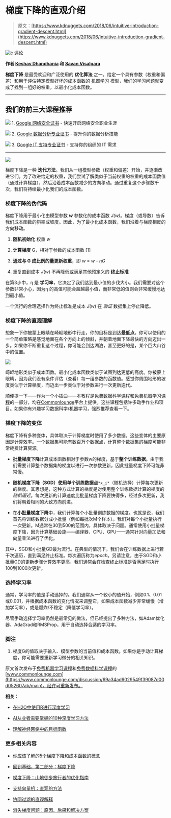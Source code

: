 # 梯度下降的直观介绍

> 原文：[https://www.kdnuggets.com/2018/06/intuitive-introduction-gradient-descent.html](https://www.kdnuggets.com/2018/06/intuitive-introduction-gradient-descent.html)

![c](../Images/3d9c022da2d331bb56691a9617b91b90.png) [评论](#comments)

**作者 [Keshav Dhandhania](https://www.linkedin.com/in/keshav-dhandhania-b3246028/) 和 [Savan Visalpara](https://www.linkedin.com/in/savanvisalpara/)**

**梯度下降** 是最受欢迎和广泛使用的 **优化算法** 之一。给定一个具有参数（权重和偏差）和用于评估特定模型好坏的成本函数的 [机器学习](https://www.commonlounge.com/discussion/9325cf512f514e21815ec4c2e2e6e0e3) 模型，我们的学习问题就变成了找到一组好的权重，以最小化成本函数。

* * *

## 我们的前三大课程推荐

![](../Images/0244c01ba9267c002ef39d4907e0b8fb.png) 1\. [Google 网络安全证书](https://www.kdnuggets.com/google-cybersecurity) - 快速开启网络安全职业生涯

![](../Images/e225c49c3c91745821c8c0368bf04711.png) 2\. [Google 数据分析专业证书](https://www.kdnuggets.com/google-data-analytics) - 提升你的数据分析技能

![](../Images/0244c01ba9267c002ef39d4907e0b8fb.png) 3\. [Google IT 支持专业证书](https://www.kdnuggets.com/google-itsupport) - 支持你的组织的 IT 需求

* * *

![](../Images/dc63f6509182c24acc1f8db752d95b28.png)

梯度下降是一种 **迭代方法**。我们从一组模型参数（权重和偏差）开始，并逐渐改进它们。为了改进给定的权重，我们尝试了解类似于当前权重的权重的成本函数值（通过计算梯度），然后沿着成本函数减少的方向移动。通过重复这个步骤数千次，我们将持续最小化我们的成本函数。

### 梯度下降的伪代码

梯度下降用于最小化由模型参数 ***w*** 参数化的成本函数 *J(w)*。梯度（或导数）告诉我们成本函数的斜率或坡度。因此，为了最小化成本函数，我们沿着与梯度相反的方向移动。

1.  **随机初始化** 权重 *w*

1.  **计算梯度** G，相对于参数的成本函数 [1]

1.  **通过与 G 成比例的量更新权重**，即 *w* = *w - ηG*

1.  重复直到成本 *J*(*w*) 不再降低或满足其他预定义的 **终止标准**

在第3步中，η 是 **学习率**，它决定了我们达到最小值的步伐大小。我们需要对这个参数非常小心，因为η 的高值可能会超越最小值，而非常低的值则会非常缓慢地达到最小值。

一个流行的合理选择作为终止标准是成本 *J*(*w*) 在 *验证* 数据集上停止降低。

### 梯度下降的直观理解

想象一下你被蒙上眼睛在崎岖地形中行走，你的目标是到达**最低点**。你可以使用的一个简单策略是感觉地面在各个方向上的倾斜，并朝着地面下降最快的方向迈出一步。如果你不断重复这个过程，你可能会到达湖泊，甚至更好的是，某个巨大山谷中的位置。

![](../Images/59bb9127f3f9f358f23b88646516e848.png)

崎岖地形类似于成本函数。最小化成本函数类似于试图到达更低的高度。你被蒙上眼睛，因为我们没有条件评估（查看）每一组参数的函数值。感觉你周围地形的坡度类似于计算梯度，而迈出一步类似于对参数进行一次更新迭代。

顺便提一下——作为一个小插曲——本教程是[免费数据科学课程](https://www.commonlounge.com/discussion/367fb21455e04c7c896e9cac25b11b47)和[免费机器学习课程](https://www.commonlounge.com/discussion/33a9cce246d343dd85acce5c3c505009%2Fmain)的一部分，均在[Commonlounge](https://www.commonlounge.com/)平台上提供。这些课程包括许多动手作业和项目。如果你有兴趣学习数据科学/机器学习，强烈推荐查看一下。

### 梯度下降的变体

梯度下降有多种变体，具体取决于计算梯度时使用了多少数据。这些变体的主要原因是计算效率。一个数据集可能有数百万个数据点，计算整个数据集的梯度可能非常耗费计算资源。

+   **批量梯度下降**计算成本函数相对于参数w的梯度，基于**整个训练数据**。由于我们需要计算整个数据集的梯度以进行一次参数更新，因此批量梯度下降可能非常慢。

+   **随机梯度下降（SGD）**使用**单个训练数据点**`*x_i*`（随机选择）计算每次更新的梯度。其思想是，这种方式计算的梯度是对使用整个训练数据计算的梯度的*随机逼近*。每次更新的计算速度比批量梯度下降要快得多，经过多次更新，我们将朝着相同的大致方向前进。

+   在**小批量梯度下降**中，我们计算每个小批量训练数据的梯度。也就是说，我们首先将训练数据分成小批量（例如每批次M个样本）。我们对每个小批量执行一次更新。M通常在30到500的范围内，具体取决于问题。通常使用小批量梯度下降，因为计算基础设施——编译器、CPU、GPU——通常针对向量加法和向量乘法进行了优化。

其中，SGD和小批量GD最为流行。在典型的情况下，我们会在训练数据上进行若干次遍历，直到满足终止标准。每次遍历称为*epoch*。另请注意，由于SGD和小批量GD的更新步骤计算效率更高，我们通常会在检查终止标准是否满足时执行100到1000次更新。

### 选择学习率

通常，学习率的值是手动选择的。我们通常从一个较小的值开始，例如0.1、0.01或0.001，并根据成本函数的变化情况来调整它，如果成本函数减少非常缓慢（增加学习率），或是爆炸/不稳定（降低学习率）。

尽管手动选择学习率仍然是最常见的做法，但已经提出了多种方法，如Adam优化器、AdaGrad和RMSProp，用于自动选择合适的学习率。

### 脚注

1.  梯度G的值取决于输入、模型参数的当前值和成本函数。如果你是手动计算梯度，你可能需要重新学习微分的相关知识。

原文首次发布于[免费机器学习课程](https://www.commonlounge.com/discussion/33a9cce246d343dd85acce5c3c505009/main)和[免费数据科学课程](https://www.commonlounge.com/discussion/367fb21455e04c7c896e9cac25b11b47)的[www.commonlounge.com](https://www.commonlounge.com/discussion/69a34ad6029549f39087d00d052607ab/main)。经许可重新发布。

**相关：**

+   [在H2O中使用R进行深度学习](https://www.kdnuggets.com/2018/01/deep-learning-h2o-using-r.html)

+   [AI从业者需要掌握的10种深度学习方法](https://www.kdnuggets.com/2017/12/10-deep-learning-methods-ai-practitioners-need-apply.html)

+   [理解神经网络中的目标函数](https://www.kdnuggets.com/2017/11/understanding-objective-functions-neural-networks.html)

### 更多相关内容

+   [你应该了解的5个梯度下降和成本函数的概念](https://www.kdnuggets.com/2020/05/5-concepts-gradient-descent-cost-function.html)

+   [回到基础，第二部分：梯度下降](https://www.kdnuggets.com/2023/03/back-basics-part-dos-gradient-descent.html)

+   [梯度下降：山地徒步旅行者的优化指南](https://www.kdnuggets.com/gradient-descent-the-mountain-trekker-guide-to-optimization-with-mathematics)

+   [支持向量机：直观的方法](https://www.kdnuggets.com/2022/08/support-vector-machines-intuitive-approach.html)

+   [协同过滤的直观解释](https://www.kdnuggets.com/2022/09/intuitive-explanation-collaborative-filtering.html)

+   [消失梯度问题：原因、后果和解决方案](https://www.kdnuggets.com/2022/02/vanishing-gradient-problem.html)
